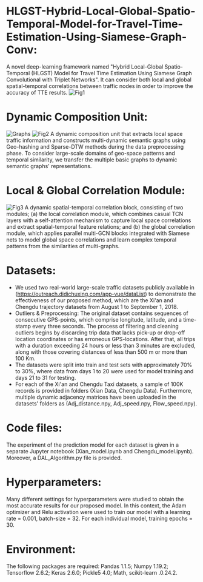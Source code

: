 # HLGST-Hybrid-Local-Global-Spatio-Temporal-Model-for-Travel-Time-Estimation-Using-Siamese-Graph-Conv:
A novel deep-learning framework named "Hybrid Local-Global Spatio-Temporal (HLGST) Model for Travel Time Estimation Using Siamese Graph Convolutional with Triplet Networks". It can consider both local and global spatial-temporal correlations between traffic nodes in order to improve the accuracy of TTE results.
![Fig1](https://user-images.githubusercontent.com/66161950/234546722-138f26bb-fa72-472c-b70f-20fd2699c8d7.jpg)

# Dynamic Composition Unit:
![Graphs](https://user-images.githubusercontent.com/66161950/234547534-db726e35-41b8-4632-a53f-86cdcdc7bdac.jpg)
![Fig2](https://user-images.githubusercontent.com/66161950/234547586-de211365-dad2-4260-9be3-23522894fbe3.jpg)
A dynamic composition unit that extracts local space traffic information and constructs multi-dynamic semantic graphs using Geo-hashing and Sparse-DTW methods during the data preprocessing phase. To consider large-scale domains of geo-space patterns and temporal similarity, we transfer the multiple basic graphs to dynamic semantic graphs' representations.

# Local & Global Correlation Module:
![Fig3](https://user-images.githubusercontent.com/66161950/234547920-3d316de8-4608-4fdb-8482-a1891074f75b.jpg)
A dynamic spatial-temporal correlation block, consisting of two modules; (a) the local correlation module, which combines casual TCN layers with a self-attention mechanism to capture local space correlations and extract spatial-temporal feature relations; and (b) the global correlation module, which applies parallel multi-GCN blocks integrated with Siamese nets to model global space correlations and learn complex temporal patterns from the similarities of multi-graphs.

# Datasets:
* We used two real-world large-scale traffic datasets publicly available in (https://outreach.didichuxing.com/app-vue/dataList) to demonstrate the effectiveness of our proposed method, which are the Xi'an and Chengdu trajectory datasets from August 1 to September 1, 2018.
* Outliers & Preprocessing: The original dataset contains sequences of consecutive GPS-points, which comprise longitude, latitude, and a time-stamp every three seconds. The process of filtering and cleaning outliers begins by discarding trip data that lacks pick-up or drop-off location coordinates or has erroneous GPS-locations. After that, all trips with a duration exceeding 24 hours or less than 3 minutes are excluded, along with those covering distances of less than 500 m or more than 100 Km.
* The datasets were split into train and test sets with approximately 70% to 30%, where data from days 1 to 20 were used for model training and days 21 to 31 for testing.
* For each of the Xi'an and Chengdu Taxi datasets, a sample of 100K records is provided in folders (Xian Data, Chengdu Data). Furthermore, multiple dynamic adjacency matrices have been uploaded in the datasets' folders as (Adj_distance.npy, Adj_speed.npy, Flow_speed.npy).

# Code files:
The experiment of the prediction model for each dataset is given in a separate Jupyter notebook (Xian_model.ipynb and Chengdu_model.ipynb). Moreover, a DAL_Algorithm.py file is provided.

# Hyperparameters:
Many different settings for hyperparameters were studied to obtain the most accurate results for our proposed model. In this context, the Adam optimizer and Relu activation were used to train our model with a learning rate = 0.001, batch-size = 32. For each individual model, training epochs = 30.

# Environment:
The following packages are required:
Pandas 1.1.5; Numpy 1.19.2; Tensorflow 2.6.2; Keras 2.6.0; Pickle5 4.0; Math, scikit-learn .0.24.2.
